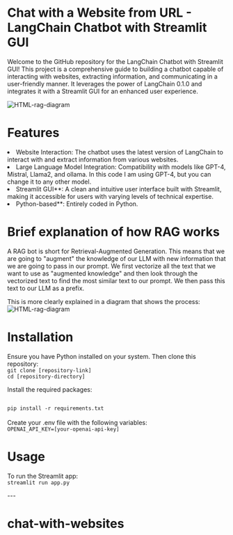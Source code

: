 <h1>Chat with a Website from URL - LangChain Chatbot with Streamlit GUI</h1>

Welcome to the GitHub repository for the LangChain Chatbot with Streamlit GUI! This project is a comprehensive guide to building a chatbot capable of interacting with websites, extracting information, and communicating in a user-friendly manner. It leverages the power of LangChain 0.1.0 and integrates it with a Streamlit GUI for an enhanced user experience.

![HTML-rag-diagram](https://github.com/ajoshi222/chat-with-websites/assets/69758727/9cd354b4-5ab7-4faa-a4f6-0b12c29072dc)


<h1>Features</h1>
<li>Website Interaction: The chatbot uses the latest version of LangChain to interact with and extract information from various websites.</li>
<li>Large Language Model Integration: Compatibility with models like GPT-4, Mistral, Llama2, and ollama. In this code I am using GPT-4, but you can change it to any other model.</li>
<li>Streamlit GUI**: A clean and intuitive user interface built with Streamlit, making it accessible for users with varying levels of technical expertise.</li>
<li>Python-based**: Entirely coded in Python.</li>

<h1>Brief explanation of how RAG works</h1>

A RAG bot is short for Retrieval-Augmented Generation. This means that we are going to "augment" the knowledge of our LLM with new information that we are going to pass in our prompt. We first vectorize all the text that we want to use as "augmented knowledge" and then look through the vectorized text to find the most similar text to our prompt. We then pass this text to our LLM as a prefix.

This is more clearly explained in a diagram that shows the process:
![HTML-rag-diagram](https://github.com/ajoshi222/chat-with-websites/assets/69758727/9cd354b4-5ab7-4faa-a4f6-0b12c29072dc)

<h1>Installation</h1>
Ensure you have Python installed on your system. Then clone this repository:

<code>
git clone [repository-link]
cd [repository-directory]
</code>

Install the required packages:

<code>
pip install -r requirements.txt
</code>
<br>
Create your .env file with the following variables:

<code>
OPENAI_API_KEY=[your-openai-api-key]
</code>

<h1>Usage</h1>
To run the Streamlit app:

<code>
streamlit run app.py
</code>

 
---<h1>  c h a t - w i t h - w e b s i t e s </h1>
 
 
